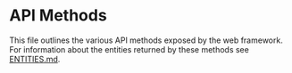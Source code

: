 # API Methods

This file outlines the various API methods exposed by the web framework. For information about the entities returned by these methods see [ENTITIES.md](ENTITIES.md).
